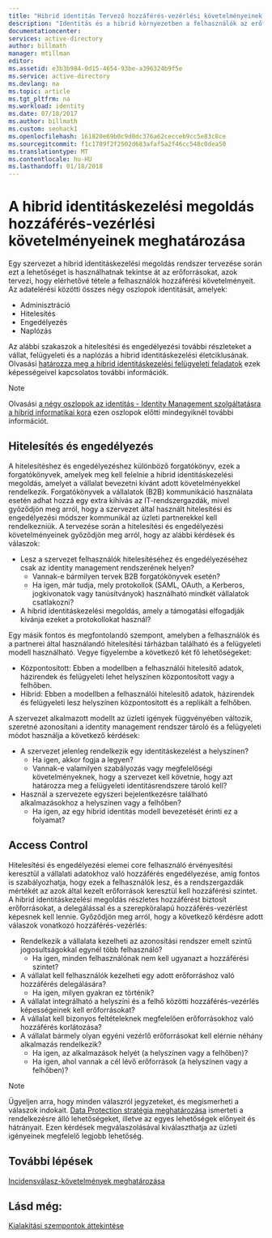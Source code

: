 ```yaml
---
title: "Hibrid identitás Tervező hozzáférés-vezérlési követelményeinek Azure |} Microsoft Docs"
description: "Identitás és a hibrid környezetben a felhasználók az erőforrásokhoz való hozzáférés feltételeit azonosító ismerteti."
documentationcenter: 
services: active-directory
author: billmath
manager: mtillman
editor: 
ms.assetid: e3b3b984-0d15-4654-93be-a396324b9f5e
ms.service: active-directory
ms.devlang: na
ms.topic: article
ms.tgt_pltfrm: na
ms.workload: identity
ms.date: 07/18/2017
ms.author: billmath
ms.custom: seohack1
ms.openlocfilehash: 161820e69b0c9d0dc376a62cecceb9cc5e83c8ce
ms.sourcegitcommit: f1c1789f2f2502d683afaf5a2f46cc548c0dea50
ms.translationtype: MT
ms.contentlocale: hu-HU
ms.lasthandoff: 01/18/2018
---
```

# <a name="determine-access-control-requirements-for-your-hybrid-identity-solution"></a>A hibrid identitáskezelési megoldás hozzáférés-vezérlési követelményeinek meghatározása
Egy szervezet a hibrid identitáskezelési megoldás rendszer tervezése során ezt a lehetőséget is használhatnak tekintse át az erőforrásokat, azok tervezi, hogy elérhetővé tétele a felhasználók hozzáférési követelményeit. Az adatelérési közötti összes négy oszlopok identitását, amelyek:

* Adminisztráció
* Hitelesítés
* Engedélyezés
* Naplózás

Az alábbi szakaszok a hitelesítési és engedélyezési további részleteket a vállat, felügyeleti és a naplózás a hibrid identitáskezelési életciklusának. Olvasási [határozza meg a hibrid identitáskezelési felügyeleti feladatok](active-directory-hybrid-identity-design-considerations-hybrid-id-management-tasks.md) ezek képességeivel kapcsolatos további információk.

> [!NOTE]
> Olvasási [a négy oszlopok az identitás - Identity Management szolgáltatásra a hibrid informatikai kora](http://social.technet.microsoft.com/wiki/contents/articles/15530.the-four-pillars-of-identity-identity-management-in-the-age-of-hybrid-it.aspx) ezen oszlopok előtti mindegyiknél további információt.
> 
> 

## <a name="authentication-and-authorization"></a>Hitelesítés és engedélyezés
A hitelesítéshez és engedélyezéshez különböző forgatókönyv, ezek a forgatókönyvek, amelyek meg kell felelnie a hibrid identitáskezelési megoldás, amelyet a vállalat bevezetni kívánt adott követelményekkel rendelkezik. Forgatókönyvek a vállalatok (B2B) kommunikáció használata esetén adhat hozzá egy extra kihívás az IT-rendszergazdák, mivel győződjön meg arról, hogy a szervezet által használt hitelesítési és engedélyezési módszer kommunikál az üzleti partnerekkel kell rendelkezniük. A tervezése során a hitelesítési és engedélyezési követelményeinek győződjön meg arról, hogy az alábbi kérdések és válaszok:

* Lesz a szervezet felhasználók hitelesítéséhez és engedélyezéséhez csak az identity management rendszerének helyen?
  * Vannak-e bármilyen tervek B2B forgatókönyvek esetén?
  * Ha igen, már tudja, mely protokollok (SAML, OAuth, a Kerberos, jogkivonatok vagy tanúsítványok) használható mindkét vállalatok csatlakozni?
* A hibrid identitáskezelési megoldás, amely a támogatási elfogadják kívánja ezeket a protokollokat használ?

Egy másik fontos és megfontolandó szempont, amelyben a felhasználók és a partnerei által használandó hitelesítési tárházban található és a felügyeleti modell használható. Vegye figyelembe a következő két fő lehetőségeket:

* Központosított: Ebben a modellben a felhasználói hitelesítő adatok, házirendek és felügyeleti lehet helyszínen központosított vagy a felhőben.
* Hibrid: Ebben a modellben a felhasználói hitelesítő adatok, házirendek és felügyeleti lesz helyszínen központosított és a replikált a felhőben.

A szervezet alkalmazott modellt az üzleti igények függvényében változik, szeretné azonosítani a identity management rendszer tároló és a felügyeleti módot használja a következő kérdések:

* A szervezet jelenleg rendelkezik egy identitáskezelést a helyszínen?
  * Ha igen, akkor fogja a legyen?
  * Vannak-e valamilyen szabályozás vagy megfelelőségi követelményeknek, hogy a szervezet kell követnie, hogy azt határozza meg a felügyeleti identitásrendszere tároló kell?
* Használ a szervezete egyszeri bejelentkezésre található alkalmazásokhoz a helyszínen vagy a felhőben?
  * Ha igen, az egy hibrid identitás modell bevezetését érinti ez a folyamat?

## <a name="access-control"></a>Access Control
Hitelesítési és engedélyezési elemei core felhasználó érvényesítési keresztül a vállalati adatokhoz való hozzáférés engedélyezése, amíg fontos is szabályozhatja, hogy ezek a felhasználók lesz, és a rendszergazdák mértékét az azok által kezelt erőforrások keresztül kell hozzáférési szintet. A hibrid identitáskezelési megoldás részletes hozzáférést biztosít erőforrásokat, a delegálással és a szerepköralapú hozzáférés-vezérlést képesnek kell lennie. Győződjön meg arról, hogy a következő kérdésre adott válaszok vonatkozó hozzáférés-vezérlés:

* Rendelkezik a vállalata kezelheti az azonosítási rendszer emelt szintű jogosultságokkal egynél több felhasználó?
  * Ha igen, minden felhasználónak nem kell ugyanazt a hozzáférési szintet?
* A vállalat kell felhasználók kezelheti egy adott erőforráshoz való hozzáférés delegálására?
  * Ha igen, milyen gyakran ez történik?
* A vállalat integrálható a helyszíni és a felhő közötti hozzáférés-vezérlés képességeinek kell erőforrásokat?
* A vállalat kell bizonyos feltételeknek megfelelően erőforrásokhoz való hozzáférés korlátozása?
* A vállalat bármely olyan egyéni vezérlő erőforrásokat kell elérnie néhány alkalmazás rendelkezik?
  * Ha igen, az alkalmazások helyét (a helyszínen vagy a felhőben)?
  * Ha igen, ahol vannak a cél lévő erőforrások (a helyszínen vagy a felhőben)?

> [!NOTE]
> Ügyeljen arra, hogy minden válaszról jegyzeteket, és megismerheti a válaszok indokait. [Data Protection stratégia meghatározása](active-directory-hybrid-identity-design-considerations-data-protection-strategy.md) ismerteti a rendelkezésre álló lehetőségeket, illetve az egyes lehetőségek előnyeit és hátrányait.  Ezen kérdések megválaszolásával kiválaszthatja az üzleti igényeinek megfelelő legjobb lehetőség.
> 
> 

## <a name="next-steps"></a>További lépések
[Incidensválasz-követelmények meghatározása](active-directory-hybrid-identity-design-considerations-incident-response-requirements.md)

## <a name="see-also"></a>Lásd még:
[Kialakítási szempontok áttekintése](active-directory-hybrid-identity-design-considerations-overview.md)


